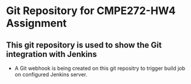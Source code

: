 # Git Repository for CMPE272-HW4 Assignment

## This git repository is used to show the Git integration with Jenkins

- A Git webhook is being created on this git repositry to trigger build job on configured Jenkins server.
